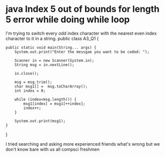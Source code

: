 
# java Index 5 out of bounds for length 5 error while doing while loop

I'm trying to switch every odd index character with the nearest even index character to it in a string.
public class A3_Q1 {

    public static void main(String... args) {
        System.out.print("Enter the messgae you want to be coded: ");
        
        Scanner in = new Scanner(System.in);
        String msg = in.nextLine();
        
        in.close();
        
        msg = msg.trim();
        char msg1[] =  msg.toCharArray();
        int index = 0;
        
        while (index<msg.length()) {
            msg1[index] = msg1[++index];
            index++;
        }
    
        System.out.print(msg1); 
    }

}

I tried searching and asking more experienced friends what's wrong but we don't know bare with us all compsci freshmen

        